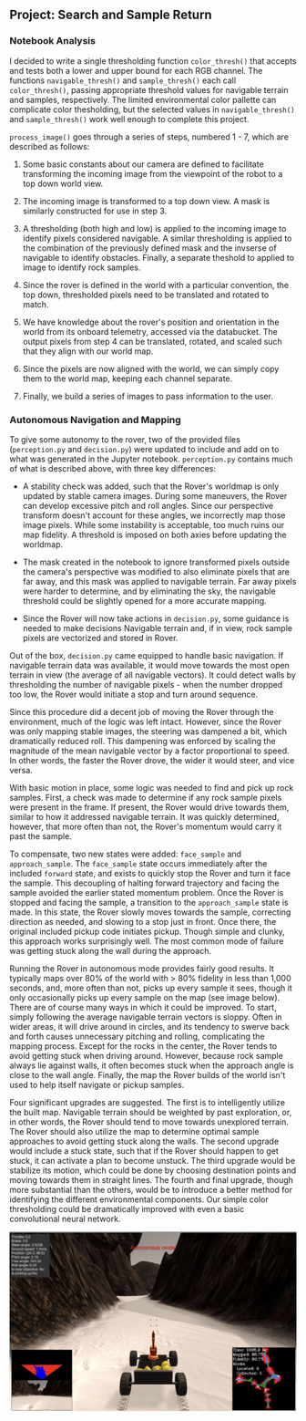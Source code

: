 ## Project: Search and Sample Return


[image]: ./misc/rover_autonomous_screenshot.png


### Notebook Analysis

I decided to write a single thresholding function `color_thresh()` that accepts and tests both a lower and upper bound for each RGB channel. The functions `navigable_thresh()` and `sample_thresh()` each call `color_thresh()`, passing appropriate threshold values for navigable terrain and samples, respectively. The limited environmental color pallette can complicate color thesholding, but the selected values in `navigable_thresh()` and `sample_thresh()` work well enough to complete this project.

`process_image()` goes through a series of steps, numbered 1 - 7, which are described as follows:
1. Some basic constants about our camera are defined to facilitate transforming the incoming image from the viewpoint of the robot to a top down world view.

2. The incoming image is transformed to a top down view. A mask is similarly constructed for use in step 3.

3. A thresholding (both high and low) is applied to the incoming image to identify pixels considered navigable. A similar thresholding is applied to the combination of the previously defined mask and the invserse of
navigable to identify obstacles. Finally, a separate theshold to applied to image to identify rock samples.

4. Since the rover is defined in the world with a particular convention, the top down, thresholded pixels need to be translated and rotated to match.

5. We have knowledge about the rover's position and orientation in the world from its onboard telemetry, accessed via the databucket. The output pixels from step 4 can be translated, rotated, and scaled such that they
align with our world map.

6. Since the pixels are now aligned with the world, we can simply copy them to the world map, keeping each channel separate.

7. Finally, we build a series of images to pass information to the user.


### Autonomous Navigation and Mapping

To give some autonomy to the rover, two of the provided files (`perception.py` and `decision.py`) were updated to include and add on to what was generated in the Jupyter notebook. `perception.py` contains much of what is described above, with three key differences:

- A stability check was added, such that the Rover's worldmap is only updated by stable camera images. During some maneuvers, the Rover can develop excessive pitch and roll angles. Since our perspective transform doesn't account for these angles, we incorrectly map those image pixels. While some instability is acceptable, too much ruins our map fidelity. A threshold is imposed on both axies before updating the worldmap.

- The mask created in the notebook to ignore transformed pixels outside the camera's perspective was modified to also eliminate pixels that are far away, and this mask was applied to navigable terrain. Far away pixels were harder to determine, and by eliminating the sky, the navigable threshold could be slightly opened for a more accurate mapping.

- Since the Rover will now take actions in `decision.py`, some guidance is needed to make decisions Navigable terrain and, if in view, rock sample pixels are vectorized and stored in Rover.

Out of the box, `decision.py` came equipped to handle basic navigation. If navigable terrain data was available, it would move towards the most open terrain in view (the average of all navigable vectors). It could detect walls by thresholding the number of navigable pixels - when the number dropped too low, the Rover would initiate a stop and turn around sequence.

Since this procedure did a decent job of moving the Rover through the environment, much of the logic was left intact. However, since the Rover was only mapping stable images, the steering was dampened a bit, which dramatically reduced roll. This dampening was enforced by scaling the magnitude of the mean navigable vector by a factor proportional to speed. In other words, the faster the Rover drove, the wider it would steer, and vice versa. 

With basic motion in place, some logic was needed to find and pick up rock samples. First, a check was made to determine if any rock sample pixels were present in the frame. If present, the Rover would drive towards them, similar to how it addressed navigable terrain. It was quickly determined, however, that more often than not, the Rover's momentum would carry it past the sample. 

To compensate, two new states were added: `face_sample` and `approach_sample`. The `face_sample` state occurs immediately after the included `forward` state, and exists to quickly stop the Rover and turn it face the sample. This decoupling of halting forward trajectory and facing the sample avoided the earlier stated momentum problem. Once the Rover is stopped and facing the sample, a transition to the `approach_sample` state is made. In this state, the Rover slowly moves towards the sample, correcting direction as needed, and slowing to a stop just in front. Once there, the original included pickup code initiates pickup. Though simple and clunky, this approach works surprisingly well. The most common mode of failure was getting stuck along the wall during the approach.

Running the Rover in autonomous mode provides fairly good results. It typically maps over 80% of the world with > 80% fidelity in less than 1,000 seconds, and, more often than not, picks up every sample it sees, though it only occasionally picks up every sample on the map (see image below). There are of course many ways in which it could be improved. To start, simply following the average navigable terrain vectors is sloppy. Often in wider areas, it will drive around in circles, and its tendency to swerve back and forth causes unnecessary pitching and rolling, complicating the mapping process. Except for the rocks in the center, the Rover tends to avoid getting stuck when driving around. However, because rock sample always lie against walls, it often becomes stuck when the approach angle is close to the wall angle. Finally, the map the Rover builds of the world isn't used to help itself navigate or pickup samples.

Four significant upgrades are suggested. The first is to intelligently utilize the built map. Navigable terrain should be weighted by past exploration, or, in other words, the Rover should tend to move towards unexplored terrain. The Rover should also utilize the map to determine optimal sample approaches to avoid getting stuck along the walls. The second upgrade would include a stuck state, such that if the Rover should happen to get stuck, it can activate a plan to become unstuck. The third upgrade would be stabilize its motion, which could be done by choosing destination points and moving towards them in straight lines. The fourth and final upgrade, though more substantial than the others, would be to introduce  a better method for identifying the different environmental components. Our simple color thresholding could be dramatically improved with even a basic convolutional neural network. 

![image]